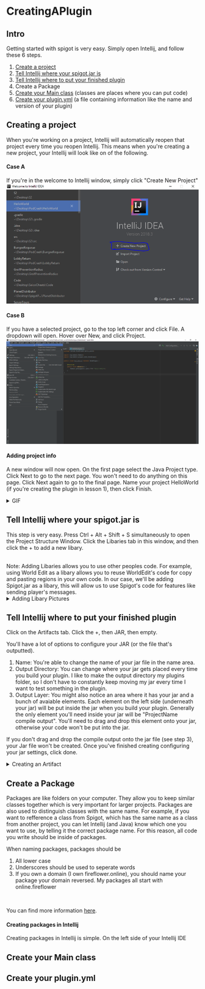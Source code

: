 # CreatingAPlugin

## Intro
Getting started with spigot is very easy. Simply open Intellij, and follow these 6 steps.

1. [Create a project](https://github.com/Exeton/SpigotTutorial/blob/master/Resources/CreatingAPlugin.md#creating-a-project)
2. [Tell Intellij where your spigot.jar is](https://github.com/Exeton/SpigotTutorial/blob/master/Resources/CreatingAPlugin.md#tell-intellij-where-your-spigotjar-is)
3. [Tell Intellij where to put your finished plugin](https://github.com/Exeton/SpigotTutorial/blob/master/Resources/CreatingAPlugin.md#tell-intellij-where-to-put-your-finished-plugin)
4. Create a Package
5. [Create your Main class](https://github.com/Exeton/SpigotTutorial/blob/master/Resources/CreatingAPlugin.md#create-your-main-class) (classes are places where you can put code)
6. [Create your plugin.yml](https://github.com/Exeton/SpigotTutorial/blob/master/Resources/CreatingAPlugin.md#create-your-pluginyml) (a file containing information like the name and version of your plugin)


## Creating a project
When you're working on a project, Intellij will automatically reopen that project every time you reopen Intellij. This means when you're creating a new project, your Intellij will look like on of the following.
<br>

#### Case A
If you're in the welcome to Intellij window, simply click "Create New Project"
![alt text](https://github.com/Exeton/SpigotTutorial/blob/master/LessonPictures/Lesson1/Create%20Project.PNG)


#### Case B
If you have a selected project, go to the top left corner and click File. A dropdown will open. Hover over New, and click Project.
![alt text](https://github.com/Exeton/SpigotTutorial/blob/master/LessonPictures/Lesson1/Create%20Project%202.PNG)


#### Adding project info
A new window will now open. On the first page select the Java Project type. Click Next to go to the next page. You won't need to do anything on this page. Click Next again to go to the final page. Name your project HelloWorld (if you're creating the plugin in lesson 1), then click Finish.

<details><summary>GIF</summary>

![alt text](https://github.com/Exeton/SpigotTutorial/blob/master/LessonPictures/Lesson1/Project%20Creation.gif)

</details>


## Tell Intellij where your spigot.jar is
This step is very easy. Press Ctrl + Alt + Shift + S simultaneously to open the Project Structure Window. Click the Libaries tab in this window, and then click the + to add a new libary. 

<br>
Note: Adding Libaries allows you to use other peoples code. For example, using World Edit as a libary allows you to reuse WorldEdit's code for copy and pasting regions in your own code. In our case, we'll be adding Spigot.jar as a libary, this will allow us to use Spigot's code for features like sending player's messages.

<br>

<details><summary>Adding Libary Pictures</summary>

![alt text](https://github.com/Exeton/SpigotTutorial/blob/master/LessonPictures/Lesson1/Project%20Structure%20Window.PNG)
![alt text](https://github.com/Exeton/SpigotTutorial/blob/master/LessonPictures/Lesson1/Java%20Libary.PNG)
![alt text](https://github.com/Exeton/SpigotTutorial/blob/master/LessonPictures/Lesson1/Spigot%20lib.PNG)

</details>


## Tell Intellij where to put your finished plugin

Click on the Artifacts tab. Click the +, then JAR, then empty. 

You'll have a lot of options to configure your JAR (or the file that's outputted).

1. Name: You're able to change the name of your jar file in the name area.
2. Output Directory: You can change where your jar gets placed every time you build your plugin. I like to make the output directory my plugins folder, so I don't have to constantly keep moving my jar every time I want to test something in the plugin.
3. Output Layer: You might also notice an area where it has your jar and a bunch of avaiable elements. Each element on the left side (underneath your jar) will be put inside the jar when you build your plugin. Generally the only element you'll need inside your jar will be "ProjectName compile output". You'll need to drag and drop this element onto your jar, otherwise your code won't be put into the jar.

If you don't drag and drop the compile output onto the jar file (see step 3), your Jar file won't be created. Once you've finished creating configuring your jar settings, click done.

<details><summary>Creating an Artifact</summary>

![alt text](https://github.com/Exeton/SpigotTutorial/blob/master/LessonPictures/Lesson1/Adding%20Artifact.PNG)
![alt text](https://github.com/Exeton/SpigotTutorial/blob/master/LessonPictures/Lesson1/Artifact%20Creation.PNG)

</details>

## Create a Package

Packages are like folders on your computer. They allow you to keep similar classes together which is very important for larger projects. Packages are also used to distinguish classes with the same name. For example, if you want to refference a class from Spigot, which has the same name as a class from another project, you can let Intellij (and Java) know which one you want to use, by telling it the correct package name. For this reason, all code you write should be inside of packages.

When naming packages, packages should be 
1. All lower case
2. Underscores should be used to seperate words
3. If you own a domain (I own fireflower.online), you should name your package your domain reversed. My packages all start with online.fireflower

<br>

You can find more information [here](https://docs.oracle.com/javase/tutorial/java/package/namingpkgs.html).

#### Creating packages in Intellij
Creating packages in Intellij is simple. On the left side of your Intellij IDE

## Create your Main class


## Create your plugin.yml



